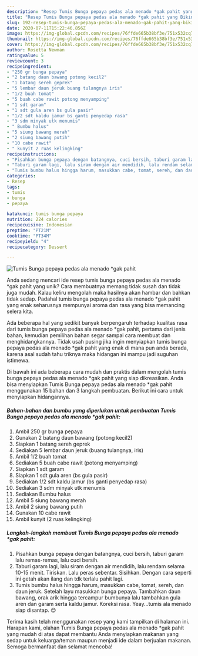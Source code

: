 ```yaml
---
description: "Resep Tumis Bunga pepaya pedas ala menado *gak pahit yang Bikin Ngiler"
title: "Resep Tumis Bunga pepaya pedas ala menado *gak pahit yang Bikin Ngiler"
slug: 192-resep-tumis-bunga-pepaya-pedas-ala-menado-gak-pahit-yang-bikin-ngiler
date: 2020-07-11T15:22:46.856Z
image: https://img-global.cpcdn.com/recipes/76ffde665b38bf3e/751x532cq70/tumis-bunga-pepaya-pedas-ala-menado-gak-pahit-foto-resep-utama.jpg
thumbnail: https://img-global.cpcdn.com/recipes/76ffde665b38bf3e/751x532cq70/tumis-bunga-pepaya-pedas-ala-menado-gak-pahit-foto-resep-utama.jpg
cover: https://img-global.cpcdn.com/recipes/76ffde665b38bf3e/751x532cq70/tumis-bunga-pepaya-pedas-ala-menado-gak-pahit-foto-resep-utama.jpg
author: Rosetta Newman
ratingvalue: 5
reviewcount: 3
recipeingredient:
- "250 gr bunga pepaya"
- "2 batang daun bawang potong kecil2"
- "1 batang sereh geprek"
- "5 lembar daun jeruk buang tulangnya iris"
- "1/2 buah tomat"
- "5 buah cabe rawit potong menyamping"
- "1 sdt garam"
- "1 sdt gula aren bs gula pasir"
- "1/2 sdt kaldu jamur bs ganti penyedap rasa"
- "3 sdm minyak utk menumis"
- " Bumbu halus"
- "5 siung bawang merah"
- "2 siung bawang putih"
- "10 cabe rawit"
- " kunyit 2 ruas kelingking"
recipeinstructions:
- "Pisahkan bunga pepaya dengan batangnya, cuci bersih, taburi garam lalu remas-remas, lalu cuci bersih."
- "Taburi garam lagi, lalu siram dengan air mendidih, lalu rendam selama 10-15 menit. Tiriskan. Lalu peras sebentar. Sisihkan. Dengan cara seperti ini getah akan ilang dan tdk terlalu pahit lagi."
- "Tumis bumbu halus hingga harum, masukkan cabe, tomat, sereh, dan daun jeruk. Setelah layu masukkan bunga pepaya. Tambahkan daun bawang, orak arik hingga tercampur bumbunya lalu tambahkan gula aren dan garam serta kaldu jamur. Koreksi rasa. Yeay...tumis ala menado siap disantap. 😊"
categories:
- Resep
tags:
- tumis
- bunga
- pepaya

katakunci: tumis bunga pepaya 
nutrition: 224 calories
recipecuisine: Indonesian
preptime: "PT21M"
cooktime: "PT34M"
recipeyield: "4"
recipecategory: Dessert

---
```



![Tumis Bunga pepaya pedas ala menado *gak pahit](https://img-global.cpcdn.com/recipes/76ffde665b38bf3e/751x532cq70/tumis-bunga-pepaya-pedas-ala-menado-gak-pahit-foto-resep-utama.jpg)

Anda sedang mencari ide resep tumis bunga pepaya pedas ala menado *gak pahit yang unik? Cara membuatnya memang tidak susah dan tidak juga mudah. Kalau keliru mengolah maka hasilnya akan hambar dan bahkan tidak sedap. Padahal tumis bunga pepaya pedas ala menado *gak pahit yang enak seharusnya mempunyai aroma dan rasa yang bisa memancing selera kita.



Ada beberapa hal yang sedikit banyak berpengaruh terhadap kualitas rasa dari tumis bunga pepaya pedas ala menado *gak pahit, pertama dari jenis bahan, kemudian pemilihan bahan segar sampai cara membuat dan menghidangkannya. Tidak usah pusing jika ingin menyiapkan tumis bunga pepaya pedas ala menado *gak pahit yang enak di mana pun anda berada, karena asal sudah tahu triknya maka hidangan ini mampu jadi suguhan istimewa.


Di bawah ini ada beberapa cara mudah dan praktis dalam mengolah tumis bunga pepaya pedas ala menado *gak pahit yang siap dikreasikan. Anda bisa menyiapkan Tumis Bunga pepaya pedas ala menado *gak pahit menggunakan 15 bahan dan 3 langkah pembuatan. Berikut ini cara untuk menyiapkan hidangannya.

<!--inarticleads1-->

##### Bahan-bahan dan bumbu yang diperlukan untuk pembuatan Tumis Bunga pepaya pedas ala menado *gak pahit:

1. Ambil 250 gr bunga pepaya
1. Gunakan 2 batang daun bawang (potong kecil2)
1. Siapkan 1 batang sereh geprek
1. Sediakan 5 lembar daun jeruk (buang tulangnya, iris)
1. Ambil 1/2 buah tomat
1. Sediakan 5 buah cabe rawit (potong menyamping)
1. Siapkan 1 sdt garam
1. Siapkan 1 sdt gula aren (bs gula pasir)
1. Sediakan 1/2 sdt kaldu jamur (bs ganti penyedap rasa)
1. Sediakan 3 sdm minyak utk menumis
1. Sediakan  Bumbu halus
1. Ambil 5 siung bawang merah
1. Ambil 2 siung bawang putih
1. Gunakan 10 cabe rawit
1. Ambil  kunyit (2 ruas kelingking)




<!--inarticleads2-->

##### Langkah-langkah membuat Tumis Bunga pepaya pedas ala menado *gak pahit:

1. Pisahkan bunga pepaya dengan batangnya, cuci bersih, taburi garam lalu remas-remas, lalu cuci bersih.
1. Taburi garam lagi, lalu siram dengan air mendidih, lalu rendam selama 10-15 menit. Tiriskan. Lalu peras sebentar. Sisihkan. Dengan cara seperti ini getah akan ilang dan tdk terlalu pahit lagi.
1. Tumis bumbu halus hingga harum, masukkan cabe, tomat, sereh, dan daun jeruk. Setelah layu masukkan bunga pepaya. Tambahkan daun bawang, orak arik hingga tercampur bumbunya lalu tambahkan gula aren dan garam serta kaldu jamur. Koreksi rasa. Yeay...tumis ala menado siap disantap. 😊




Terima kasih telah menggunakan resep yang kami tampilkan di halaman ini. Harapan kami, olahan Tumis Bunga pepaya pedas ala menado *gak pahit yang mudah di atas dapat membantu Anda menyiapkan makanan yang sedap untuk keluarga/teman maupun menjadi ide dalam berjualan makanan. Semoga bermanfaat dan selamat mencoba!
